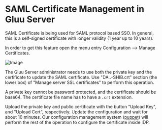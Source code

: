 # SAML Certificate Management in Gluu Server

SAML Certificate is being used for SAML protocol based SSO. In general,
this is a self-signed certificate with longer validity (1 year up to 10
years).

In order to get this feature open the menu entry Configuration -->
Manage Certificates.

![Image](https://raw.githubusercontent.com/GluuFederation/docs/master/sources/img/oxTrustConfiguration/Manage_SSL_cert.png?raw=true)

The Gluu Server administrator needs to use both the private key and
the certificate to update the SAML certificate. Use "DA..-SHIB.crt"
section (the lower box) of "Manage server SSL certificates" to perform
this operation.

A private key cannot be password protected, and the certificate should
be base64. The certificate file name has to have a `.crt` extension.

Upload the private key and public certificate with the button "Upload
Key", and "Upload Cert", respectively. Update the configuration and wait
for about 10 minutes. Our configuration management system
([puppet][Puppet]) will perform the rest of the operation to configure
the certificate inside IDP.

[puppet]: https://en.wikipedia.org/wiki/Puppet_%28software%29 "Puppet, Wikipedia"

